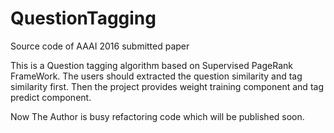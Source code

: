 # QuestionTagging
Source code of AAAI 2016 submitted paper

This is a Question tagging algorithm based on Supervised PageRank FrameWork. The users should extracted the question similarity
and tag similarity first. Then the project provides weight training component and tag predict component.

Now The Author is busy refactoring code which will be published soon.
